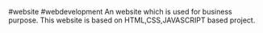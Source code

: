 #website
#webdevelopment
An website which is used for business purpose.
This website is based on HTML,CSS,JAVASCRIPT based project.
